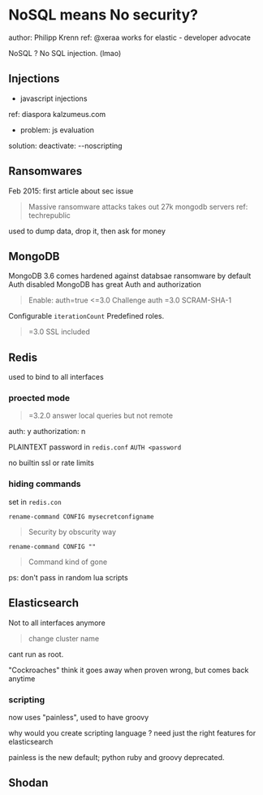 # NoSQL means No security?

author: Philipp Krenn
ref: @xeraa
works for elastic - developer advocate

NoSQL ? No SQL injection. (lmao)

## Injections

- javascript injections

ref: diaspora kalzumeus.com

- problem: js evaluation

solution: deactivate: --noscripting

## Ransomwares

Feb 2015: first article about sec issue
> Massive ransomware attacks takes out 27k mongodb servers
ref: techrepublic

used to dump data, drop it, then ask for money

## MongoDB

MongoDB 3.6 comes hardened against databsae ransomware by default
Auth disabled
MongoDB has great Auth and authorization

> Enable: auth=true
<=3.0 Challenge auth
>=3.0 SCRAM-SHA-1

Configurable `iterationCount`
Predefined roles.

>=3.0 SSL included

## Redis

used to bind to all interfaces

### proected mode

>=3.2.0
answer local queries but not remote

auth:          y
authorization: n

PLAINTEXT password in `redis.conf`
`AUTH <password`

no builtin ssl or rate limits

### hiding commands

set in `redis.con`

`rename-command CONFIG mysecretconfigname`

> Security by obscurity way

`rename-command CONFIG ""`

> Command kind of gone

ps: don't pass in random lua scripts


## Elasticsearch

Not to all interfaces anymore

> change cluster name

cant run as root.

"Cockroaches"
think it goes away when proven wrong, but comes back anytime

### scripting

now uses "painless", used to have groovy

why would you create scripting language ?
need just the right features for elasticsearch

painless is the new default; python ruby and groovy deprecated.

## Shodan
